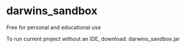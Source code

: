 # darwins_sandbox

Free for personal and educational use

To run current project without an IDE, download:
darwins_sandbox.jar

